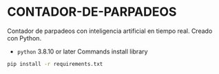 # CONTADOR-DE-PARPADEOS
Contador de parpadeos con inteligencia artificial en tiempo real. Creado con Python.

* `python` 3.8.10 or later
Commands install library

```bash
pip install -r requirements.txt
```
